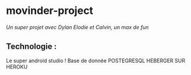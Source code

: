 # movinder-project


###### Un super projet avec Dylan Elodie et Calvin, un max de fun


## Technologie :

Le super android studio !
Base de donnée POSTEGRESQL HEBERGER SUR HEROKU
